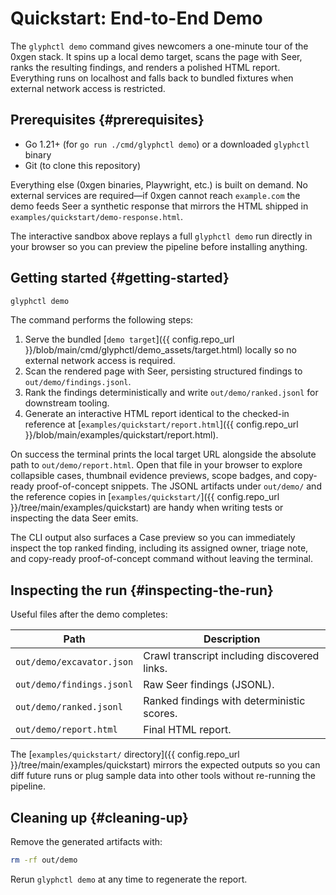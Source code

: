 # Quickstart: End-to-End Demo

The `glyphctl demo` command gives newcomers a one-minute tour of the 0xgen stack.
It spins up a local demo target, scans the page with Seer, ranks the resulting
findings, and renders a polished HTML report. Everything runs on localhost and
falls back to bundled fixtures when external network access is restricted.

## Prerequisites {#prerequisites}

* Go 1.21+ (for `go run ./cmd/glyphctl demo`) or a downloaded `glyphctl` binary
* Git (to clone this repository)

Everything else (0xgen binaries, Playwright, etc.) is built on demand. No
external services are required—if 0xgen cannot reach `example.com` the demo
feeds Seer a synthetic response that mirrors the HTML shipped in
`examples/quickstart/demo-response.html`.

<div id="run-the-pipeline"></div>

The interactive sandbox above replays a full `glyphctl demo` run directly in
your browser so you can preview the pipeline before installing anything.
## Getting started {#getting-started}

```bash
glyphctl demo
```

The command performs the following steps:

1. Serve the bundled [`demo target`]({{ config.repo_url }}/blob/main/cmd/glyphctl/demo_assets/target.html)
   locally so no external network access is required.
2. Scan the rendered page with Seer, persisting structured findings to
   `out/demo/findings.jsonl`.
3. Rank the findings deterministically and write `out/demo/ranked.jsonl` for
   downstream tooling.
4. Generate an interactive HTML report identical to the checked-in reference at
   [`examples/quickstart/report.html`]({{ config.repo_url }}/blob/main/examples/quickstart/report.html).

On success the terminal prints the local target URL alongside the absolute path
to `out/demo/report.html`. Open that file in your browser to explore collapsible
cases, thumbnail evidence previews, scope badges, and copy-ready proof-of-concept
snippets. The JSONL artifacts under `out/demo/` and the reference copies in
[`examples/quickstart/`]({{ config.repo_url }}/tree/main/examples/quickstart)
are handy when writing tests or inspecting the data Seer emits.

The CLI output also surfaces a Case preview so you can immediately inspect the
top ranked finding, including its assigned owner, triage note, and copy-ready
proof-of-concept command without leaving the terminal.

## Inspecting the run {#inspecting-the-run}

Useful files after the demo completes:

| Path | Description |
| ---- | ----------- |
| `out/demo/excavator.json` | Crawl transcript including discovered links. |
| `out/demo/findings.jsonl` | Raw Seer findings (JSONL). |
| `out/demo/ranked.jsonl` | Ranked findings with deterministic scores. |
| `out/demo/report.html` | Final HTML report. |

The [`examples/quickstart/` directory]({{ config.repo_url }}/tree/main/examples/quickstart)
mirrors the expected outputs so you can diff future runs or plug sample data into
other tools without re-running the pipeline.

## Cleaning up {#cleaning-up}

Remove the generated artifacts with:

```bash
rm -rf out/demo
```

Rerun `glyphctl demo` at any time to regenerate the report.
